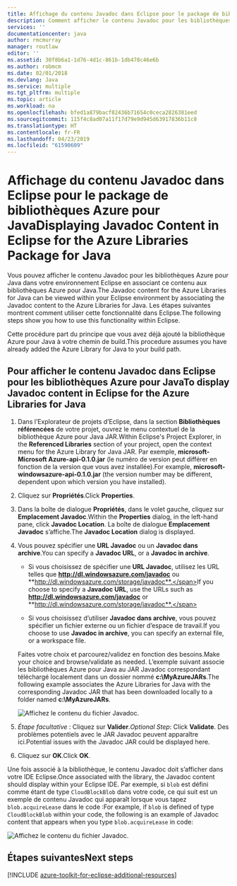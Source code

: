 ```yaml
---
title: Affichage du contenu Javadoc dans Eclipse pour le package de bibliothèques Azure pour Java
description: Comment afficher le contenu Javadoc pour les bibliothèques Azure dans Eclipse.
services: ''
documentationcenter: java
author: rmcmurray
manager: routlaw
editor: ''
ms.assetid: 30f8b6a1-1d76-4d1c-861b-1db478c46e6b
ms.author: robmcm
ms.date: 02/01/2018
ms.devlang: Java
ms.service: multiple
ms.tgt_pltfrm: multiple
ms.topic: article
ms.workload: na
ms.openlocfilehash: bfed1a879bacf82436b71654c0ceca2826381eed
ms.sourcegitcommit: 115f4c8ad07a11f17d79e9d945d63917836b11c8
ms.translationtype: HT
ms.contentlocale: fr-FR
ms.lasthandoff: 04/23/2019
ms.locfileid: "61590609"
---
```

# <a name="displaying-javadoc-content-in-eclipse-for-the-azure-libraries-package-for-java"></a><span data-ttu-id="df816-103">Affichage du contenu Javadoc dans Eclipse pour le package de bibliothèques Azure pour Java</span><span class="sxs-lookup"><span data-stu-id="df816-103">Displaying Javadoc Content in Eclipse for the Azure Libraries Package for Java</span></span>

<span data-ttu-id="df816-104">Vous pouvez afficher le contenu Javadoc pour les bibliothèques Azure pour Java dans votre environnement Eclipse en associant ce contenu aux bibliothèques Azure pour Java.</span><span class="sxs-lookup"><span data-stu-id="df816-104">The Javadoc content for the Azure Libraries for Java can be viewed within your Eclipse environment by associating the Javadoc content to the Azure Libraries for Java.</span></span> <span data-ttu-id="df816-105">Les étapes suivantes montrent comment utiliser cette fonctionnalité dans Eclipse.</span><span class="sxs-lookup"><span data-stu-id="df816-105">The following steps show you how to use this functionality within Eclipse.</span></span>

<span data-ttu-id="df816-106">Cette procédure part du principe que vous avez déjà ajouté la bibliothèque Azure pour Java à votre chemin de build.</span><span class="sxs-lookup"><span data-stu-id="df816-106">This procedure assumes you have already added the Azure Library for Java to your build path.</span></span>

## <a name="to-display-javadoc-content-in-eclipse-for-the-azure-libraries-for-java"></a><span data-ttu-id="df816-107">Pour afficher le contenu Javadoc dans Eclipse pour les bibliothèques Azure pour Java</span><span class="sxs-lookup"><span data-stu-id="df816-107">To display Javadoc content in Eclipse for the Azure Libraries for Java</span></span>

1. <span data-ttu-id="df816-108">Dans l’Explorateur de projets d’Eclipse, dans la section **Bibliothèques référencées** de votre projet, ouvrez le menu contextuel de la bibliothèque Azure pour Java JAR.</span><span class="sxs-lookup"><span data-stu-id="df816-108">Within Eclipse's Project Explorer, in the **Referenced Libraries** section of your project, open the context menu for the Azure Library for Java JAR.</span></span> <span data-ttu-id="df816-109">Par exemple, **microsoft-Microsoft Azure-api-0.1.0.jar** (le numéro de version peut différer en fonction de la version que vous avez installée).</span><span class="sxs-lookup"><span data-stu-id="df816-109">For example, **microsoft-windowsazure-api-0.1.0.jar** (the version number may be different, dependent upon which version you have installed).</span></span>

1. <span data-ttu-id="df816-110">Cliquez sur **Propriétés**.</span><span class="sxs-lookup"><span data-stu-id="df816-110">Click **Properties**.</span></span>

1. <span data-ttu-id="df816-111">Dans la boîte de dialogue **Propriétés**, dans le volet gauche, cliquez sur **Emplacement Javadoc**.</span><span class="sxs-lookup"><span data-stu-id="df816-111">Within the **Properties** dialog, in the left-hand pane, click **Javadoc Location**.</span></span> <span data-ttu-id="df816-112">La boîte de dialogue **Emplacement Javadoc** s’affiche.</span><span class="sxs-lookup"><span data-stu-id="df816-112">The **Javadoc Location** dialog is displayed.</span></span>

1. <span data-ttu-id="df816-113">Vous pouvez spécifier une **URL Javadoc** ou un **Javadoc dans archive**.</span><span class="sxs-lookup"><span data-stu-id="df816-113">You can specify a **Javadoc URL**, or a **Javadoc in archive**.</span></span>

   * <span data-ttu-id="df816-114">Si vous choisissez de spécifier une **URL Javadoc**, utilisez les URL telles que **http://dl.windowsazure.com/javadoc** ou **http://dl.windowsazure.com/storage/javadoc**.</span><span class="sxs-lookup"><span data-stu-id="df816-114">If you choose to specify a **Javadoc URL**, use the URLs such as **http://dl.windowsazure.com/javadoc** or **http://dl.windowsazure.com/storage/javadoc**.</span></span>

   * <span data-ttu-id="df816-115">Si vous choisissez d’utiliser **Javadoc dans archive**, vous pouvez spécifier un fichier externe ou un fichier d’espace de travail.</span><span class="sxs-lookup"><span data-stu-id="df816-115">If you choose to use **Javadoc in archive**, you can specify an external file, or a workspace file.</span></span>

   <span data-ttu-id="df816-116">Faites votre choix et parcourez/validez en fonction des besoins.</span><span class="sxs-lookup"><span data-stu-id="df816-116">Make your choice and browse/validate as needed.</span></span> <span data-ttu-id="df816-117">L’exemple suivant associe les bibliothèques Azure pour Java au JAR Javadoc correspondant téléchargé localement dans un dossier nommé **c:\MyAzureJARs**.</span><span class="sxs-lookup"><span data-stu-id="df816-117">The following example associates the Azure Libraries for Java with the corresponding Javadoc JAR that has been downloaded locally to a folder named **c:\MyAzureJARs**.</span></span>

   ![Affichez le contenu du fichier Javadoc.][ic553487]

1. <span data-ttu-id="df816-119">*Étape facultative* : Cliquez sur **Valider**.</span><span class="sxs-lookup"><span data-stu-id="df816-119">*Optional Step*: Click **Validate**.</span></span> <span data-ttu-id="df816-120">Des problèmes potentiels avec le JAR Javadoc peuvent apparaître ici.</span><span class="sxs-lookup"><span data-stu-id="df816-120">Potential issues with the Javadoc JAR could be displayed here.</span></span>

1. <span data-ttu-id="df816-121">Cliquez sur **OK**.</span><span class="sxs-lookup"><span data-stu-id="df816-121">Click **OK**.</span></span>

<span data-ttu-id="df816-122">Une fois associé à la bibliothèque, le contenu Javadoc doit s’afficher dans votre IDE Eclipse.</span><span class="sxs-lookup"><span data-stu-id="df816-122">Once associated with the library, the Javadoc content should display within your Eclipse IDE.</span></span> <span data-ttu-id="df816-123">Par exemple, si `blob` est défini comme étant de type `CloudBlockBlob` dans votre code, ce qui suit est un exemple de contenu Javadoc qui apparaît lorsque vous tapez `blob.acquireLease` dans le code :</span><span class="sxs-lookup"><span data-stu-id="df816-123">For example, if `blob` is defined of type `CloudBlockBlob` within your code, the following is an example of Javadoc content that appears when you type `blob.acquireLease` in code:</span></span>

![Affichez le contenu du fichier Javadoc.][ic553488]

## <a name="next-steps"></a><span data-ttu-id="df816-125">Étapes suivantes</span><span class="sxs-lookup"><span data-stu-id="df816-125">Next steps</span></span>

[!INCLUDE [azure-toolkit-for-eclipse-additional-resources](../includes/azure-toolkit-for-eclipse-additional-resources.md)]

<!-- URL List -->

<!-- Legacy MSDN URL = https://msdn.microsoft.com/library/azure/hh698319.aspx -->

<!-- IMG List -->

[ic553487]: media/azure-toolkit-for-eclipse-displaying-javadoc-content-for-azure-libraries/ic553487.png
[ic553488]: media/azure-toolkit-for-eclipse-displaying-javadoc-content-for-azure-libraries/ic553488.png
